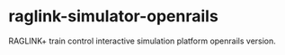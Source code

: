 # raglink-simulator-openrails
 RAGLINK+ train control interactive simulation platform openrails version.
